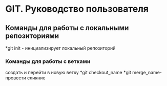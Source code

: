 # GIT. Руководство пользователя
## Команды для работы с локальными репозиториями
*git init - инициализирует локальный репозиторий
### Команды для работы с ветками
создать и перейти в новую ветку
*git checkout_name
*git merge_name-провести слияние